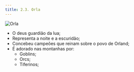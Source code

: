 ```yaml
---
title: 2.3. Orla
---
```


![Orla](../../../assets/orla.jpeg)

- O deus guardião da lua;
- Representa a noite e a escuridão;
- Concebeu campeões que reinam sobre o povo de Orland;
- É adorado nas montanhas por:
  - Goblins;
  - Orcs;
  - Tiferinos;